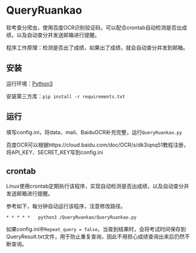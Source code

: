 # QueryRuankao

软考查分爬虫，使用百度OCR识别验证码，可以配合crontab自动检测是否出成绩，以及自动查分并发送邮箱进行提醒。

程序工作原理：检测是否出了成绩，如果出了成绩，就会自动查分并发到邮箱。



## 安装

运行环境：[Python3](https://www.python.org/)

安装第三方库：`pip install -r requirements.txt`



## 运行

填写config.ini，将data、mail、BaiduOCR补充完整，运行`QueryRuankao.py`

百度OCR可以根据https://cloud.baidu.com/doc/OCR/s/dk3iqnq51教程注册，将API_KEY、SECRET_KEY写到config.ini



## crontab

Linux使用crontab定期执行该程序，实现自动检测是否出成绩，以及自动查分并发送邮箱进行提醒。

参考如下，每分钟自动运行该程序，注意修改路径。

```
* * * * *	python3 /QueryRuankao/QueryRuankao.py
```

如果config.ini中`Repeat_query = false`，当查到结果时，会将考试时间保存到QueryResult.txt文件，用于防止重复查询，因此不用担心成绩查询出来后仍然不断查询。

